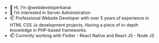 - 👋 Hi, I’m @webdeveloperkanai
- 👀 I’m interested in Server Administration 
- 📫 Professional Website Developer with over 5 years of experience in HTML CSS Js development projects, Having a piece of in-depth knowledge in PHP-based frameworks.
- 📫 Currently working with Flutter - React Native and React JS - Node JS 

<!---
webdeveloperkanai/webdeveloperkanai is a ✨ special ✨ repository because its `README.md` (this file) appears on your GitHub profile.
You can click the Preview link to take a look at your changes.
--->
